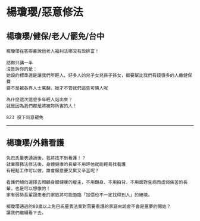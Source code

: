 # 楊瓊瓔/惡意修法

## 楊瓊瓔/健保/老人/罷免/台中

```
楊瓊瓔在答辯書說他老人福利法哪沒有設排富！

話都只講一半
沒告訴你的是：
她設的標準還是讓我們年輕人、好多人的兒子女兒孫子孫女，都要幫比我們有錢很多的人繳健保費
要不是被各界人士罵翻，她才不管我們這些可憐人呢

為什麼這次這麼多年輕人站出來？
就是因為我們都是將被妳所害的人！

823 投下同意罷免
```

---

## 楊瓊瓔/外籍看護

```
免巴氏量表通過後，我將找不到看護！？
就業服務法修法後，身體健康的長輩不用評估就能輕易找看護
有輕鬆工作可以做，誰會願意要又累又辛苦呢？

看護們傾向選擇去照顧身體健康的雇主，不用翻身、不用拍背、不用面對生病而虛弱痛苦的長輩，也是可以想像的！
家有弱勢長輩跟患者的家庭將可能面臨「加價也不一定找得到人」的絕境。

楊瓊瓔通過的80歲以上免巴氏量表法案對需要看護的家庭來說會不會是噩夢的開始？
讓我們繼續看下去。
```